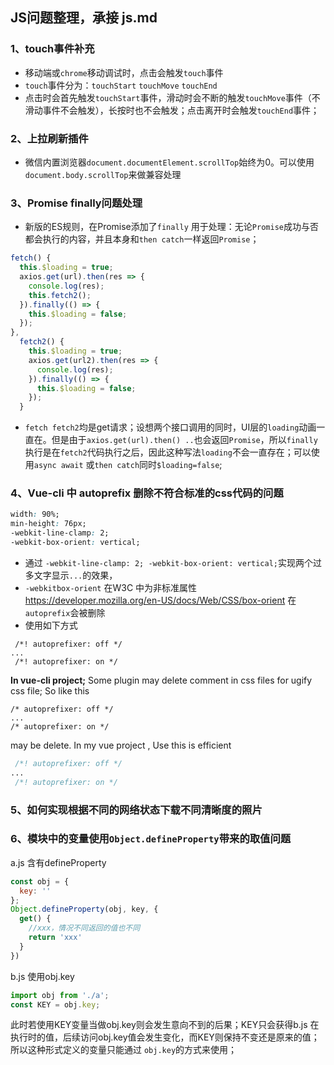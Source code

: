 ## JS问题整理，承接 js.md

### 1、touch事件补充
* 移动端或`chrome`移动调试时，点击会触发`touch`事件
* `touch`事件分为：`touchStart` `touchMove` `touchEnd`
* 点击时会首先触发`touchStart`事件，滑动时会不断的触发`touchMove`事件（不滑动事件不会触发），长按时也不会触发；点击离开时会触发`touchEnd`事件；

### 2、上拉刷新插件

* 微信内置浏览器`document.documentElement.scrollTop`始终为0。可以使用`document.body.scrollTop`来做兼容处理

### 3、Promise finally问题处理

* 新版的ES规则，在Promise添加了`finally` 用于处理：无论`Promise`成功与否都会执行的内容，并且本身和`then catch`一样返回`Promise`；
```js
fetch() {
  this.$loading = true;
  axios.get(url).then(res => {
    console.log(res);
    this.fetch2();
  }).finally(() => {
    this.$loading = false;
  });
},
  fetch2() {
    this.$loading = true;
    axios.get(url2).then(res => {
      console.log(res);
    }).finally(() => {
      this.$loading = false;
    });
  }
```
* `fetch fetch2`均是get请求；设想两个接口调用的同时，UI层的`loading`动画一直在。但是由于`axios.get(url).then() ..`也会返回`Promise`，所以`finally`执行是在`fetch2`代码执行之后，因此这种写法`loading`不会一直存在；可以使用`async await` 或`then catch`同时`$loading=false`;

### 4、Vue-cli 中 autoprefix 删除不符合标准的css代码的问题
```css
width: 90%;
min-height: 76px;
-webkit-line-clamp: 2;
-webkit-box-orient: vertical;
```

* 通过 `-webkit-line-clamp: 2; -webkit-box-orient: vertical;`实现两个过多文字显示`...`的效果，
* `-webkitbox-orient`  在W3C 中为非标准属性  https://developer.mozilla.org/en-US/docs/Web/CSS/box-orient   在 `autoprefix`会被删除
* 使用如下方式
```
 /*! autoprefixer: off */
...
 /*! autoprefixer: on */
```

**In vue-cli  project;** Some plugin may delete comment in css files for ugify css file; So like this
```
/* autoprefixer: off */
...
/* autoprefixer: on */
```
may be delete. In my vue project , Use this is efficient
```scss
 /*! autoprefixer: off */
...
 /*! autoprefixer: on */
```

### 5、如何实现根据不同的网络状态下载不同清晰度的照片

### 6、模块中的变量使用`Object.defineProperty`带来的取值问题
a.js 含有defineProperty
```js
const obj = {
  key: ''
};
Object.defineProperty(obj, key, {
  get() {
    //xxx，情况不同返回的值也不同
    return 'xxx'
  }
})
```
b.js 使用obj.key
```js
import obj from './a';
const KEY = obj.key;
```
此时若使用KEY变量当做obj.key则会发生意向不到的后果；KEY只会获得b.js 在执行时的值，后续访问obj.key值会发生变化，而KEY则保持不变还是原来的值；所以这种形式定义的变量只能通过 `obj.key`的方式来使用；